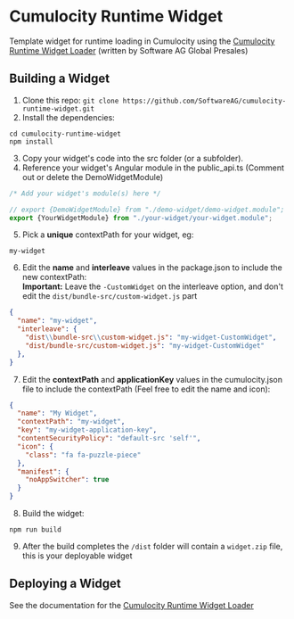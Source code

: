 # Cumulocity Runtime Widget
Template widget for runtime loading in Cumulocity using the [Cumulocity Runtime Widget Loader](https://github.com/SoftwareAG/cumulocity-runtime-widget-loader) (written by Software AG Global Presales)

##  Building a Widget
1. Clone this repo: 
```git clone https://github.com/SoftwareAG/cumulocity-runtime-widget.git```
2. Install the dependencies:
```
cd cumulocity-runtime-widget
npm install
```
3. Copy your widget's code into the src folder (or a subfolder).
4. Reference your widget's Angular module in the public_api.ts (Comment out or delete the DemoWidgetModule)
```typescript
/* Add your widget's module(s) here */

// export {DemoWidgetModule} from "./demo-widget/demo-widget.module";
export {YourWidgetModule} from "./your-widget/your-widget.module";
```
5. Pick a **unique** contextPath for your widget, eg:
```
my-widget
```
6. Edit the **name** and **interleave** values in the package.json to include the new contextPath:<br>
**Important:** Leave the `-CustomWidget` on the interleave option, and don't edit the `dist/bundle-src/custom-widget.js` part
```json
{
  "name": "my-widget",
  "interleave": {
    "dist\\bundle-src\\custom-widget.js": "my-widget-CustomWidget",
    "dist/bundle-src/custom-widget.js": "my-widget-CustomWidget"
  },
}
```

7. Edit the **contextPath** and **applicationKey** values in the cumulocity.json file to include the contextPath (Feel free to edit the name and icon):
```json
{
  "name": "My Widget",
  "contextPath": "my-widget",
  "key": "my-widget-application-key",
  "contentSecurityPolicy": "default-src 'self'",
  "icon": {
    "class": "fa fa-puzzle-piece"
  },
  "manifest": {
    "noAppSwitcher": true
  }
}
```
8. Build the widget:
```
npm run build
```
9. After the build completes the `/dist` folder will contain a `widget.zip` file, this is your deployable widget

## Deploying a Widget
See the documentation for the [Cumulocity Runtime Widget Loader](https://github.com/SoftwareAG/cumulocity-runtime-widget-loader)
